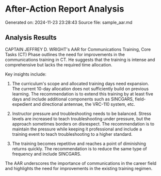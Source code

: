 # After-Action Report Analysis

Generated on: 2024-11-23 23:28:43
Source file: sample_aar.md

## Analysis Results

CAPTAIN JEFFREY D. WRIGHT's AAR for Communications Training, Core Tasks (CT) Phase outlines the need for improvements in the communications training in CT. He suggests that the training is intense and comprehensive but lacks the required time allocation. 

Key insights include:

1. The curriculum's scope and allocated training days need expansion. The current 10-day allocation does not sufficiently build on previous learning. The recommendation is to extend this training by at least five days and include additional components such as SINCGARS, field-expedient and directional antennae, the VRC-110 system, etc.

2. Instructor pressure and troubleshooting needs to be balanced. Stress levels are increased to teach troubleshooting under pressure, but the approach sometimes borders on disrespect. The recommendation is to maintain the pressure while keeping it professional and include a training event to teach troubleshooting to a higher standard.

3. The training becomes repetitive and reaches a point of diminishing returns quickly. The recommendation is to reduce the same type of frequency and include SINCGARS.

The AAR underscores the importance of communications in the career field and highlights the need for improvements in the existing training regimen.